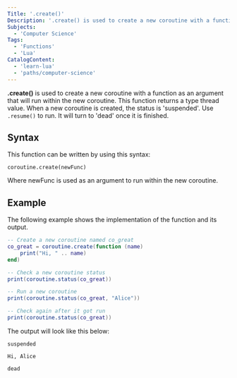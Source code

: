 ```yaml
---
Title: '.create()'
Description: '.create() is used to create a new coroutine with a function as an argument that will run within the new coroutine.'
Subjects:
  - 'Computer Science'
Tags:
  - 'Functions'
  - 'Lua'
CatalogContent:
  - 'learn-lua'
  - 'paths/computer-science'
---
```


**.create()** is used to create a new coroutine with a function as an argument that will run within the new coroutine. This function returns a type thread value. When a new coroutine is created, the status is 'suspended'. Use `.resume()` to run. It will turn to 'dead' once it is finished.

## Syntax

This function can be written by using this syntax:

```pseudo
coroutine.create(newFunc)
```

Where newFunc is used as an argument to run within the new coroutine.

## Example

The following example shows the implementation of the function and its output.

```lua
-- Create a new coroutine named co_great
co_great = coroutine.create(function (name)
    print("Hi, " .. name)
end)

-- Check a new coroutine status
print(coroutine.status(co_great))

-- Run a new coroutine
print(coroutine.status(co_great, "Alice"))

-- Check again after it got run
print(coroutine.status(co_great))
```

The output will look like this below:

```shell
suspended

Hi, Alice

dead
```
